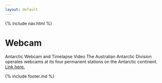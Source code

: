 ```yaml
---
layout: default
---
```


{% include nav.html %}

# Webcam

Antarctic Webcam and Timelapse Video
The Australian Antarctic Division operates webcams at its four permanent stations on the Antarctic continent. [Link here.](http://www.antarctica.gov.au/webcams?fbclid=IwAR2AxGI_9jm-PWVf5yLBQalIPjeYICN-85qZ5vdPmVlvZK0_DXNfWV6-YD0)


{% include footer.md %}
